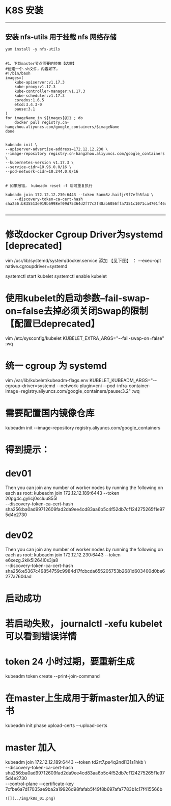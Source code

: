 # K8S 安装

***

## 安装  nfs-utils 用于挂载 nfs 网络存储
```shell script
yum install -y nfs-utils
```

```

#1、下载master节点需要的镜像【选做】
#创建一个.sh文件，内容如下，
#!/bin/bash
images=(
	kube-apiserver:v1.17.3
    kube-proxy:v1.17.3
	kube-controller-manager:v1.17.3
	kube-scheduler:v1.17.3
	coredns:1.6.5
	etcd:3.4.3-0
    pause:3.1
)
for imageName in ${images[@]} ; do
    docker pull registry.cn-hangzhou.aliyuncs.com/google_containers/$imageName
done


kubeadm init \
--apiserver-advertise-address=172.12.12.230 \
--image-repository registry.cn-hangzhou.aliyuncs.com/google_containers \
--kubernetes-version v1.17.3 \
--service-cidr=10.96.0.0/16 \
--pod-network-cidr=10.244.0.0/16


# 如果报错， kubeadm reset -f 后可重复执行

kubeadm join 172.12.12.230:6443 --token 5anm8z.haifjr9f7efh5fa4 \
    --discovery-token-ca-cert-hash sha256:b835513e919b6998ef09d75364d2f77c2f48ab6056ffa7351c1071ca4701f46d


```


***


# 修改docker Cgroup Driver为systemd [deprecated]
vim /usr/lib/systemd/system/docker.service
添加 【见下图】 ： --exec-opt native.cgroupdriver=systemd

systemctl start kubelet
systemctl enable kubelet

# 使用kubelet的启动参数–fail-swap-on=false去掉必须关闭Swap的限制  【配置已deprecated】
vim /etc/sysconfig/kubelet
KUBELET_EXTRA_ARGS="--fail-swap-on=false"
:wq

# 统一 cgroup 为 systemd
vim /var/lib/kubelet/kubeadm-flags.env
KUBELET_KUBEADM_ARGS="--cgroup-driver=systemd --network-plugin=cni --pod-infra-container-image=registry.aliyuncs.com/google_containers/pause:3.2"
:wq


# 需要配置国内镜像仓库
kubeadm init --image-repository registry.aliyuncs.com/google_containers

# 得到提示：
# dev01
Then you can join any number of worker nodes by running the following on each as root:
kubeadm join 172.12.12.189:6443 --token 20pg4c.gylicj0scluu855l \
    --discovery-token-ca-cert-hash sha256:ba0ad99712609fad2da9ee4cd83aa6b5c4f52db7cf124275265f1e975d4e2730 
# dev02
Then you can join any number of worker nodes by running the following on each as root:
kubeadm join 172.12.12.230:6443 --token e6xezg.2klk5i264l0s3ja8 \
    --discovery-token-ca-cert-hash sha256:e5367c49854759c9984d17fcbcda655205753b2681d603400d0be6277a760dad

# 启动成功
# 若启动失败， journalctl -xefu kubelet 可以看到错误详情

# token 24 小时过期，要重新生成
kubeadm token create --print-join-command

# 在master上生成用于新master加入的证书
kubeadm init phase upload-certs --upload-certs 

# master 加入
kubeadm join 172.12.12.189:6443 --token td2rt7.ps4q2ndl131s1hkb  \   
  --discovery-token-ca-cert-hash sha256:ba0ad99712609fad2da9ee4cd83aa6b5c4f52db7cf124275265f1e975d4e2730 \
  --control-plane --certificate-key 7cfbe6a7d17035ae9ba2a19926d98fafab5f49f8b697afa7783b1c17f415566b



```
![](../img/k8s_01.png)





